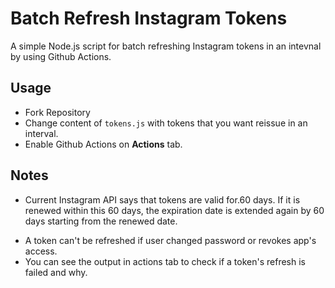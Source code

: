 # Batch Refresh Instagram Tokens

A simple Node.js script for batch refreshing Instagram tokens in an intevnal by using Github Actions.

## Usage

- Fork Repository
- Change content of `tokens.js` with tokens that you want reissue in an interval.
- Enable Github Actions on **Actions** tab. 



## Notes

* Current Instagram API says that tokens are valid for.60 days. If it is renewed within this 60 days, the expiration date is extended again by 60 days starting from the renewed date. 

- A token can't be refreshed if user changed password or revokes app's access. 
- You can see the output in actions tab to check if a token's refresh is failed and why.
